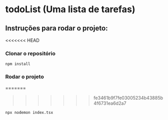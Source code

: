 # todoList (Uma lista de tarefas)

## Instruções para rodar o projeto:

<<<<<<< HEAD
### Clonar o repositório

```
npm install
```

### Rodar o projeto

=======
>>>>>>> fe3461b9f7fe03005234b43885b4f6731ea6d2a7
```
npx nodemon index.tsx
```
